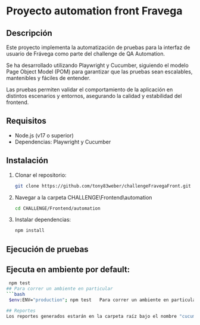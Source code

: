 # Proyecto automation front Fravega

## Descripción
Este proyecto implementa la automatización de pruebas para la interfaz de usuario de Frávega como parte del challenge de QA Automation.

Se ha desarrollado utilizando Playwright y Cucumber, siguiendo el modelo Page Object Model (POM) para garantizar que las pruebas sean escalables, mantenibles y fáciles de entender.

Las pruebas permiten validar el comportamiento de la aplicación en distintos escenarios y entornos, asegurando la calidad y estabilidad del frontend.

## Requisitos
- Node.js (v17 o superior)
- Dependencias: Playwright y Cucumber

## Instalación
1. Clonar el repositorio:
    ```bash
   git clone https://github.com/tony83weber/challengeFravegaFront.git
    
2. Navegar a la carpeta CHALLENGE\Frontend\automation
   ```bash
   cd CHALLENGE/Frontend/automation 

3. Instalar dependencias:
    ```bash
   npm install

## Ejecución de pruebas
## Ejecuta en ambiente por default:
   ```bash
    npm test  
## Para correr un ambiente en particular
   ```bash
    $env:ENV="production"; npm test   Para correr un ambiente en particular

## Reportes
Los reportes generados estarán en la carpeta raíz bajo el nombre "cucumber-report.html"

